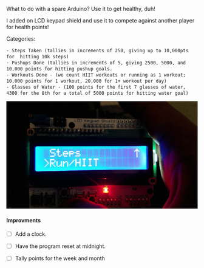 
What to do with a spare Arduino? Use it to get healthy, duh!

I added on LCD keypad shield and use it to compete against another player for health points!
 
 Categories:
 
    - Steps Taken (tallies in increments of 250, giving up to 10,000pts for  hitting 10k steps)
    - Pushups Done (tallies in increments of 5, giving 2500, 5000, and 10,000 points for hitting pushup goals.
    - Workouts Done - (we count HIIT workouts or running as 1 workout; 10,000 points for 1 workout, 20,000 for 1+ workout per day)
    - Glasses of Water - (100 points for the first 7 glasses of water, 4300 for the 8th for a total of 5000 points for hitting water goal) 

![gif](https://github.com/evberrypi/arduinoGamification/blob/master/arduinogame.gif)


#### Improvments
  - [ ] Add a clock.
  - [ ] Have the program reset at midnight.
  - [ ] Tally points for the week and month

